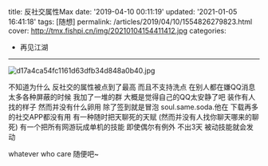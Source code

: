 title: 反社交属性Max
date: '2019-04-10 00:11:19'
updated: '2021-01-05 16:41:18'
tags: [随想]
permalink: /articles/2019/04/10/1554826279823.html
cover: http://tmx.fishpi.cn/img/20210104154411412.jpg
categories: 
- 再见江湖
---
![d17a4ca54fc1161d63dfb34d848a0b40.jpg](http://tmx.fishpi.cn/img/20210104154411412.jpg)

不知道为什么
反社交的属性被点到了最高
而且不支持洗点
在别人都在嫌QQ消息太多各种屏蔽的时候
我加了一堆的群
大概是觉得自己的QQ太安静了吧
装作有人找的样子
然而并没有什么卵用
除了签到就是冒泡
soul.same.soda.他在
下载再多的社交APP都没有用
有一种随时把天聊死的天赋
(然而并没有人找你聊天哪来的聊死)
有一个把所有网游玩成单机的技能
即使偶尔有例外
不出3天
被动技能就会发动

whatever
who care
随便吧~

